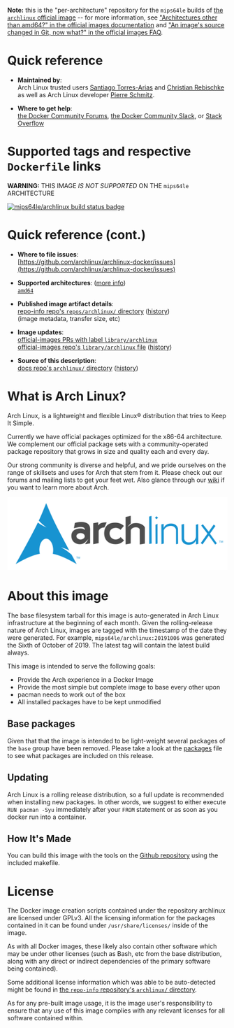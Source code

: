<!--

********************************************************************************

WARNING:

    DO NOT EDIT "archlinux/README.md"

    IT IS AUTO-GENERATED

    (from the other files in "archlinux/" combined with a set of templates)

********************************************************************************

-->

**Note:** this is the "per-architecture" repository for the `mips64le` builds of [the `archlinux` official image](https://hub.docker.com/_/archlinux) -- for more information, see ["Architectures other than amd64?" in the official images documentation](https://github.com/docker-library/official-images#architectures-other-than-amd64) and ["An image's source changed in Git, now what?" in the official images FAQ](https://github.com/docker-library/faq#an-images-source-changed-in-git-now-what).

# Quick reference

-	**Maintained by**:  
	Arch Linux trusted users [Santiago Torres-Arias](https://www.archlinux.org/people/trusted-users/#sangy) and [Christian Rebischke](https://www.archlinux.org/people/trusted-users/#shibumi) as well as Arch Linux developer [Pierre Schmitz](https://www.archlinux.org/people/developers/#pierre).

-	**Where to get help**:  
	[the Docker Community Forums](https://forums.docker.com/), [the Docker Community Slack](https://dockr.ly/slack), or [Stack Overflow](https://stackoverflow.com/search?tab=newest&q=docker)

# Supported tags and respective `Dockerfile` links

**WARNING:** THIS IMAGE *IS NOT SUPPORTED* ON THE `mips64le` ARCHITECTURE

[![mips64le/archlinux build status badge](https://img.shields.io/jenkins/s/https/doi-janky.infosiftr.net/job/multiarch/job/mips64le/job/archlinux.svg?label=mips64le/archlinux%20%20build%20job)](https://doi-janky.infosiftr.net/job/multiarch/job/mips64le/job/archlinux/)

# Quick reference (cont.)

-	**Where to file issues**:  
	[https://github.com/archlinux/archlinux-docker/issues](https://github.com/archlinux/archlinux-docker/issues)

-	**Supported architectures**: ([more info](https://github.com/docker-library/official-images#architectures-other-than-amd64))  
	[`amd64`](https://hub.docker.com/r/amd64/archlinux/)

-	**Published image artifact details**:  
	[repo-info repo's `repos/archlinux/` directory](https://github.com/docker-library/repo-info/blob/master/repos/archlinux) ([history](https://github.com/docker-library/repo-info/commits/master/repos/archlinux))  
	(image metadata, transfer size, etc)

-	**Image updates**:  
	[official-images PRs with label `library/archlinux`](https://github.com/docker-library/official-images/pulls?q=label%3Alibrary%2Farchlinux)  
	[official-images repo's `library/archlinux` file](https://github.com/docker-library/official-images/blob/master/library/archlinux) ([history](https://github.com/docker-library/official-images/commits/master/library/archlinux))

-	**Source of this description**:  
	[docs repo's `archlinux/` directory](https://github.com/docker-library/docs/tree/master/archlinux) ([history](https://github.com/docker-library/docs/commits/master/archlinux))

# What is Arch Linux?

Arch Linux, is a lightweight and flexible Linux® distribution that tries to Keep It Simple.

Currently we have official packages optimized for the x86-64 architecture. We complement our official package sets with a community-operated package repository that grows in size and quality each and every day.

Our strong community is diverse and helpful, and we pride ourselves on the range of skillsets and uses for Arch that stem from it. Please check out our forums and mailing lists to get your feet wet. Also glance through our [wiki](https://wiki.archlinux.org) if you want to learn more about Arch.

![logo](https://raw.githubusercontent.com/docker-library/docs/ccacad8fa355ebf38dcfd8c216855ab55f981f17/archlinux/logo.png)

# About this image

The base filesystem tarball for this image is auto-generated in Arch Linux infrastructure at the beginning of each month. Given the rolling-release nature of Arch Linux, images are tagged with the timestamp of the date they were generated. For example, `mips64le/archlinux:20191006` was generated the Sixth of October of 2019. The latest tag will contain the latest build always.

This image is intended to serve the following goals:

-	Provide the Arch experience in a Docker Image
-	Provide the most simple but complete image to base every other upon
-	pacman needs to work out of the box
-	All installed packages have to be kept unmodified

## Base packages

Given that that the image is intended to be light-weight several packages of the `base` group have been removed. Please take a look at the [packages](https://github.com/archlinux/archlinux-docker/blob/master/packages) file to see what packages are included on this release.

## Updating

Arch Linux is a rolling release distribution, so a full update is recommended when installing new packages. In other words, we suggest to either execute `RUN pacman -Syu` immediately after your `FROM` statement or as soon as you docker run into a container.

## How It's Made

You can build this image with the tools on the [Github repository](https://github.com/archlinux/archlinux-docker) using the included makefile.

# License

The Docker image creation scripts contained under the repository archlinux are licensed under GPLv3. All the licensing information for the packages contained in it can be found under `/usr/share/licenses/` inside of the image.

As with all Docker images, these likely also contain other software which may be under other licenses (such as Bash, etc from the base distribution, along with any direct or indirect dependencies of the primary software being contained).

Some additional license information which was able to be auto-detected might be found in [the `repo-info` repository's `archlinux/` directory](https://github.com/docker-library/repo-info/tree/master/repos/archlinux).

As for any pre-built image usage, it is the image user's responsibility to ensure that any use of this image complies with any relevant licenses for all software contained within.
